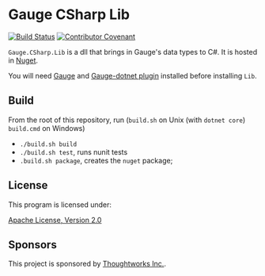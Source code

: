 # Gauge CSharp Lib
[![Build Status](https://travis-ci.org/getgauge/gauge-csharp-lib.svg?branch=master)](https://travis-ci.org/getgauge/gauge-csharp-lib)
[![Contributor Covenant](https://img.shields.io/badge/Contributor%20Covenant-v1.4%20adopted-ff69b4.svg)](CODE_OF_CONDUCT.md)

`Gauge.CSharp.Lib` is a dll that brings in Gauge's data types to C#. It is hosted in [Nuget](https://www.nuget.org/packages/Gauge.CSharp.Lib/).

You will need [Gauge](https://docs.gauge.org/getting_started/installing-gauge.html)
and [Gauge-dotnet plugin](https://github.com/getgauge/gauge-dotnet) installed before installing `Lib`.

## Build

From the root of this repository, run (`build.sh` on Unix (with `dotnet core`) `build.cmd` on Windows)
 * `./build.sh build`
 * `./build.sh test`, runs nunit tests
 * `.build.sh package`, creates the `nuget` package;

## License

This program is licensed under:

[Apache License, Version 2.0](https://www.apache.org/licenses/LICENSE-2.0.txt)

## Sponsors

This project is sponsored by [Thoughtworks Inc.](http://www.thoughtworks.com/).
